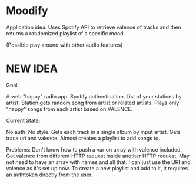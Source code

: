 # Moodify

Application idea. 
Uses Spotify API to retrieve valence of tracks and then returns a randomized playlist of a specific mood.

(Possible play around with other audio features)

# NEW IDEA

Goal:

  A web "happy" radio app.
  Spotify authentication.
  List of your stations by artist.
  Station gets random song from artist or related artists.
    Plays only "happy" songs from each artist based on VALENCE.




Current State:

  No auth.
  No style.
  Gets each track in a single album by input artist.
  Gets track uri and valence.
  Almost creates a playlist to add songs to.
  
  Problems:
    Don't know how to push a var on array with valence included.
      Get valence from different HTTP request inside another HTTP request.
        May not need to have an array with names and all that. I can just use the URI and valence as it's set up now.
    To create a new playlist and add to it, it requires an authtoken directly from the user. 
